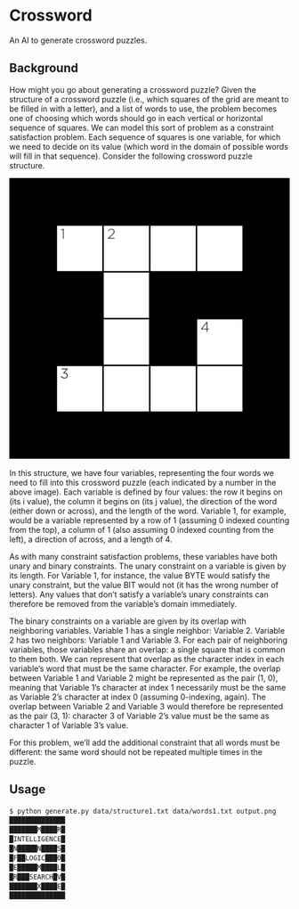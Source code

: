 # Crossword

An AI to generate crossword puzzles.

## Background

How might you go about generating a crossword puzzle? Given the structure of a crossword puzzle
(i.e., which squares of the grid are meant to be filled in with a letter), and a list of words to
use, the problem becomes one of choosing which words should go in each vertical or horizontal sequence
of squares. We can model this sort of problem as a constraint satisfaction problem. Each sequence of squares
is one variable, for which we need to decide on its value (which word in the domain of possible words will fill
in that sequence). Consider the following crossword puzzle structure.

![structure](assets/structure.png)

In this structure, we have four variables, representing the four words we need to fill into this crossword
puzzle (each indicated by a number in the above image). Each variable is defined by four values: the row it
begins on (its i value), the column it begins on (its j value), the direction of the word (either down or across),
and the length of the word. Variable 1, for example, would be a variable represented by a row of 1 (assuming 0
indexed counting from the top), a column of 1 (also assuming 0 indexed counting from the left), a direction of
across, and a length of 4.

As with many constraint satisfaction problems, these variables have both unary and binary constraints.
The unary constraint on a variable is given by its length. For Variable 1, for instance, the value BYTE would
satisfy the unary constraint, but the value BIT would not (it has the wrong number of letters). Any values that
don’t satisfy a variable’s unary constraints can therefore be removed from the variable’s domain immediately.

The binary constraints on a variable are given by its overlap with neighboring variables. Variable 1 has
a single neighbor: Variable 2. Variable 2 has two neighbors: Variable 1 and Variable 3. For each pair of
neighboring variables, those variables share an overlap: a single square that is common to them both. We can
represent that overlap as the character index in each variable’s word that must be the same character.
For example, the overlap between Variable 1 and Variable 2 might be represented as the pair (1, 0),
meaning that Variable 1’s character at index 1 necessarily must be the same as Variable 2’s character
at index 0 (assuming 0-indexing, again). The overlap between Variable 2 and Variable 3 would therefore
be represented as the pair (3, 1): character 3 of Variable 2’s value must be the same as character 1 of
Variable 3’s value.

For this problem, we’ll add the additional constraint that all words must be different: the same word should
not be repeated multiple times in the puzzle.

## Usage
```bash
$ python generate.py data/structure1.txt data/words1.txt output.png
██████████████
███████M████R█
█INTELLIGENCE█
█N█████N████S█
█F██LOGIC███O█
█E█████M████L█
█R███SEARCH█V█
███████X████E█
██████████████
```